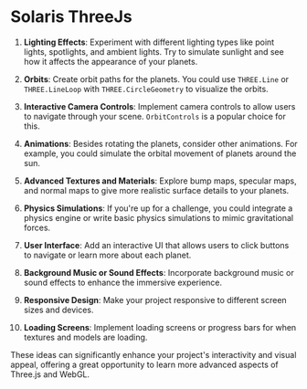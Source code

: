 # Solaris ThreeJs

1. **Lighting Effects**: Experiment with different lighting types like point lights, spotlights, and ambient lights. Try to simulate sunlight and see how it affects the appearance of your planets.

2. **Orbits**: Create orbit paths for the planets. You could use `THREE.Line` or `THREE.LineLoop` with `THREE.CircleGeometry` to visualize the orbits.

3. **Interactive Camera Controls**: Implement camera controls to allow users to navigate through your scene. `OrbitControls` is a popular choice for this.

4. **Animations**: Besides rotating the planets, consider other animations. For example, you could simulate the orbital movement of planets around the sun.

5. **Advanced Textures and Materials**: Explore bump maps, specular maps, and normal maps to give more realistic surface details to your planets.

6. **Physics Simulations**: If you're up for a challenge, you could integrate a physics engine or write basic physics simulations to mimic gravitational forces.

7. **User Interface**: Add an interactive UI that allows users to click buttons to navigate or learn more about each planet.

8. **Background Music or Sound Effects**: Incorporate background music or sound effects to enhance the immersive experience.

9. **Responsive Design**: Make your project responsive to different screen sizes and devices.

10. **Loading Screens**: Implement loading screens or progress bars for when textures and models are loading.

These ideas can significantly enhance your project's interactivity and visual appeal, offering a great opportunity to learn more advanced aspects of Three.js and WebGL.
